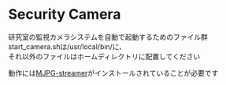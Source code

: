 # Security Camera
研究室の監視カメラシステムを自動で起動するためのファイル群
start_camera.shは/usr/local/bin/に、  
それ以外のファイルはホームディレクトリに配置してください

動作には[MJPG-streamer](https://sourceforge.net/projects/mjpg-streamer/)がインストールされていることが必要です
